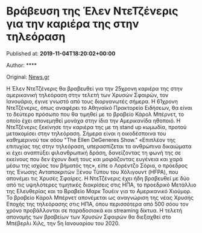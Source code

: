 
# Βράβευση της Έλεν ΝτεΤζένερις για την καριέρα της στην τηλεόραση

Published at: **2019-11-04T18:20:02+00:00**

Author: ****

Original: [News.gr](https://www.news.gr/lifestyle/article/2019100/vravefsi-tis-elen-ntetzeneris-gia-tin-kariera-tis-stin-tileorasi.html)

Η Έλεν ΝτεΤζένερις θα βραβευθεί για την 25χρονη καριέρα της στην αμερικανική τηλεόραση στην τελετή των Χρυσών Σφαιρών, τον Ιανουάριο, έγινε γνωστό από τους διοργανωτές σήμερα.
Η 61χρονη ΝτεΤζένερις, όπως αναφέρει το Αθηναϊκό Πρακτορείο Ειδήσεων, θα είναι το δεύτερο πρόσωπο που θα τιμηθεί με το βραβείο Κάρολ Μπέρνετ, το οποίο έχει απονεμηθεί μονάχα στην ίδια την Αμερικανίδα ηθοποιό.
Η ΝτεΤζένερις ξεκίνησε την καριέρα της με τη stand up κωμωδία, προτού μετακομίσει στην τηλεόραση. Σήμερα είναι η οικοδέσποινα του καθημερινού τοκ σόου "The Ellen DeGeneres Show."
«Επιπλέον της επιτυχίας της στην τηλεόραση, υπερασπίζεται τα ανθρώπινα δικαιώματα κι έχει αναπτύξει φιλανθρωπική δράση, δανείζοντας τη φωνή της σε εκείνους που δεν έχουν δική τους και μοιράζοντας ευγένεια και χαρά μέσω της ισχύος του βήματός της», είπε ο Λορέντζο Σόρια, ο πρόεδρος της Ένωσης Ανταποκριτών Ξένου Τύπου του Χόλιγουντ (HFPA), που απονέμει τις Χρυσές Σφαίρες.
Η ΝτεΤζένερις έχει ήδη βραβευθεί με δύο από τις υψηλότερες τιμητικές διακρίσεις στις ΗΠΑ, το προεδρικό Μετάλλιο της Ελευθερίας και το Βραβείο Μαρκ Τουέιν για το Αμερικανικό Χιούμορ.
Το βραβείο Κάρολ Μπέρνετ απονέμεται ως αναγνώριση της νέας Χρυσής Εποχής της τηλεόρασης στις ΗΠΑ, όπου περισσότερα από 500 σόου τον χρόνο προβάλλονται σε παραδοσιακά και streaming δίκτυα.
Η τελετή απονομής των βραβείων των Χρυσών Σφαιρών θα διεξαχθεί στο Μπέβερλι Χιλς, την 5η Ιανουαρίου του 2020.
